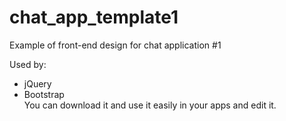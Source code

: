 # chat_app_template1
Example of front-end design for chat application #1

Used by:
- jQuery
- Bootstrap <br/>
You can download it and use it easily in your apps and edit it.
